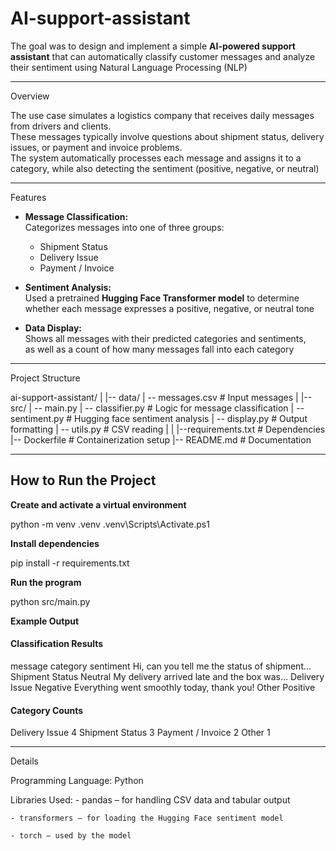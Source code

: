 # AI-support-assistant

The goal was to design and implement a simple **AI-powered support assistant** that can automatically classify customer messages and analyze their sentiment using Natural Language Processing (NLP)

---
Overview

The use case simulates a logistics company that receives daily messages from drivers and clients.  
These messages typically involve questions about shipment status, delivery issues, or payment and invoice problems.  
The system automatically processes each message and assigns it to a category, while also detecting the sentiment (positive, negative, or neutral)

---
Features

- **Message Classification:**  
  Categorizes messages into one of three groups:
  - Shipment Status
  - Delivery Issue
  - Payment / Invoice

- **Sentiment Analysis:**  
  Used a pretrained **Hugging Face Transformer model**   to determine whether each message expresses a positive, negative, or neutral tone

- **Data Display:**  
  Shows all messages with their predicted categories and sentiments,  
  as well as a count of how many messages fall into each category

---
Project Structure

ai-support-assistant/
|
|-- data/
| -- messages.csv # Input messages
|
|-- src/
| -- main.py
| -- classifier.py # Logic for message classification
| -- sentiment.py # Hugging face sentiment analysis
| -- display.py # Output formatting
| -- utils.py # CSV reading
| 
|
|--requirements.txt # Dependencies
|-- Dockerfile # Containerization setup
|-- README.md # Documentation

---
## How to Run the Project

**Create and activate a virtual environment**

python -m venv .venv
.venv\Scripts\Activate.ps1


**Install dependencies**

pip install -r requirements.txt


**Run the program**

python src/main.py


**Example Output**

#### Classification Results ####
message                                         category           sentiment
Hi, can you tell me the status of shipment...  Shipment Status    Neutral
My delivery arrived late and the box was...    Delivery Issue     Negative
Everything went smoothly today, thank you!     Other              Positive

#### Category Counts ####
Delivery Issue       4
Shipment Status      3
Payment / Invoice    2
Other                1

---
Details

Programming Language: 
Python

Libraries Used:
    - pandas – for handling CSV data and tabular output

    - transformers – for loading the Hugging Face sentiment model
    
    - torch – used by the model